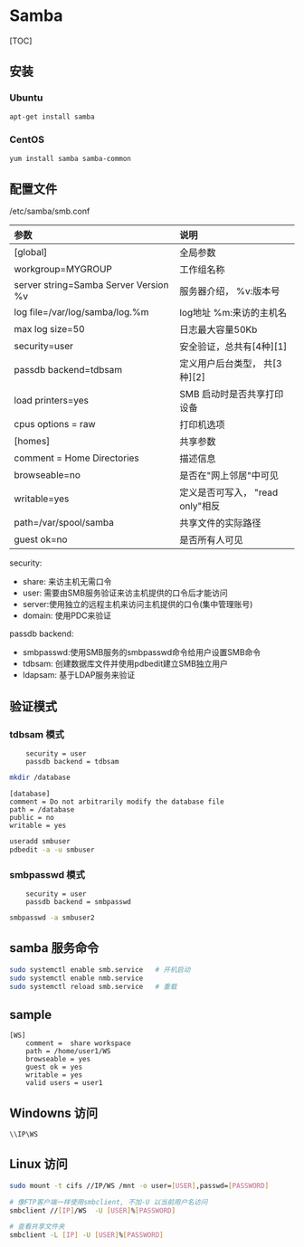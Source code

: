 # Samba 
[TOC]

## 安装
### Ubuntu
```bash
apt-get install samba
```

### CentOS
```bash
yum install samba samba-common
```


## 配置文件
/etc/samba/smb.conf

|参数|说明|
|:---|:---|
|[global]|全局参数|
|workgroup=MYGROUP| 工作组名称|
|server string=Samba Server Version %v|服务器介绍， %v:版本号|
|log file=/var/log/samba/log.%m|log地址 %m:来访的主机名|
|max log size=50|日志最大容量50Kb|
|security=user|安全验证，总共有[4种][1]|
|passdb backend=tdbsam| 定义用户后台类型， 共[3种][2]|
|load printers=yes|SMB 启动时是否共享打印设备|
|cpus options = raw| 打印机选项|
|[homes]|共享参数|
|comment = Home Directories|描述信息|
|browseable=no|是否在"网上邻居"中可见|
|writable=yes|定义是否可写入， "read only"相反|
|path=/var/spool/samba| 共享文件的实际路径|
|guest ok=no|是否所有人可见|

security:
- share: 来访主机无需口令
- user: 需要由SMB服务验证来访主机提供的口令后才能访问
- server:使用独立的远程主机来访问主机提供的口令(集中管理账号)
- domain: 使用PDC来验证

passdb backend:
- smbpasswd:使用SMB服务的smbpasswd命令给用户设置SMB命令
- tdbsam: 创建数据库文件并使用pdbedit建立SMB独立用户
- ldapsam: 基于LDAP服务来验证

## 验证模式
### tdbsam 模式
```
    security = user
    passdb backend = tdbsam
```

```bash
mkdir /database
```

```
[database]
comment = Do not arbitrarily modify the database file
path = /database
public = no
writable = yes
```

```bash
useradd smbuser
pdbedit -a -u smbuser
```

### smbpasswd 模式
```
    security = user
    passdb backend = smbpasswd
```

```bash
smbpasswd -a smbuser2
```


## samba 服务命令
```bash
sudo systemctl enable smb.service   # 开机启动
sudo systemctl enable nmb.service
sudo systemctl reload smb.service   # 重载
```


## sample
```
[WS]
    comment =  share workspace
    path = /home/user1/WS
    browseable = yes
    guest ok = yes
    writable = yes
    valid users = user1
```


## Windowns 访问
```batch
\\IP\WS
```

## Linux 访问
```bash
sudo mount -t cifs //IP/WS /mnt -o user=[USER],passwd=[PASSWORD]

# 像FTP客户端一样使用smbclient, 不加-U 以当前用户名访问
smbclient //[IP]/WS  -U [USER]%[PASSWORD]

# 查看共享文件夹
smbclient -L [IP] -U [USER]%[PASSWORD]
```




